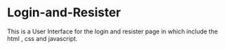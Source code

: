 # Login-and-Resister
This is a User Interface for the login and resister page in which include the html , css and javascript.

